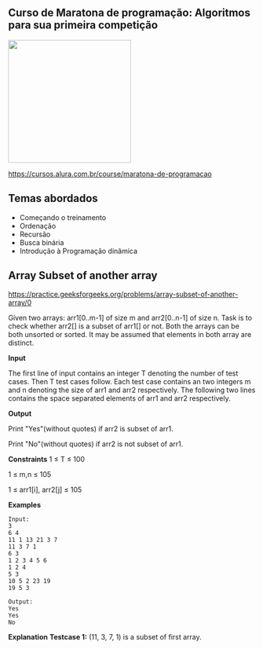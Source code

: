 Curso de Maratona de programação: Algoritmos para sua primeira competição
---------
<img src="https://www.alura.com.br/assets/api/cursos/maratona-de-programacao.svg" data-canonical-src="https://www.alura.com.br/assets/api/cursos/maratona-de-programacao.svg" width="250" height="250" />

https://cursos.alura.com.br/course/maratona-de-programacao

## Temas abordados
* Começando o treinamento
* Ordenação
* Recursão
* Busca binária
* Introdução à Programação dinâmica


## Array Subset of another array

https://practice.geeksforgeeks.org/problems/array-subset-of-another-array/0

Given two arrays: arr1[0..m-1] of size m and arr2[0..n-1] of size n. Task is to check whether arr2[] is a subset of arr1[] or not. Both the arrays can be both unsorted or sorted. It may be assumed that elements in both array are distinct.


**Input**

The first line of input contains an integer T denoting the number of test cases. Then T test cases follow. Each test case contains an two integers m and n denoting the size of arr1 and arr2 respectively. The following two lines contains the space separated elements of arr1 and arr2 respectively.


**Output**

Print "Yes"(without quotes) if arr2 is subset of arr1.

Print "No"(without quotes) if arr2 is not subset of arr1.


**Constraints**
1 ≤ T ≤ 100

1 ≤ m,n ≤ 105

1 ≤ arr1[i], arr2[j] ≤ 105


**Examples**

```
Input:
3
6 4
11 1 13 21 3 7
11 3 7 1
6 3
1 2 3 4 5 6
1 2 4
5 3
10 5 2 23 19
19 5 3

Output:
Yes
Yes
No
````

**Explanation**
**Testcase 1:** (11, 3, 7, 1) is a subset of first array.

